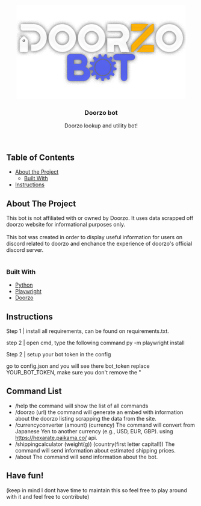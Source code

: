 <!-- PROJECT LOGO -->
<br />
<p align="center">
  <a href="https://github.com/OugiFormula/DoorzoBot/">
    <img src="https://github.com/OugiFormula/DoorzoBot/blob/main/botlogodoorzo.png" alt="Logo">
  </a>

  <h3 align="center">Doorzo bot</h3>

  <p align="center">
    Doorzo lookup and utility bot!
    <br />
    <br />
    <br />
  </p>
</p>



<!-- TABLE OF CONTENTS -->
## Table of Contents

* [About the Project](#about-the-project)
  * [Built With](#built-with)
* [Instructions](#instructions)



<!-- ABOUT THE PROJECT -->
## About The Project

This bot is not affiliated with or owned by Doorzo. It uses data scrapped off doorzo website for informational purposes only.
<br />
<br />
This bot was created in order to display useful information for users on discord related to doorzo and enchance the experience of doorzo's official discord server.
<br />
<br />

### Built With
* [Python](https://python.org)
* [Playwright](https://playwright.dev/)
* [Doorzo](https://www.doorzo.com/?lang=en)

<!-- GETTING STARTED -->
## Instructions

Step 1 | install all requirements, can be found on requirements.txt.

step 2 | open cmd, type the following command
py -m playwright install

Step 2 | setup your bot token in the config

go to config.json and you will see there bot_token replace YOUR_BOT_TOKEN, make sure you don't remove the "

## Command List

* /help
the command will show the list of all commands
* /doorzo (url)
the command will generate an embed with information about the doorzo listing scrapping the data from the site.
* /currencyconverter (amount) (currency)
The command will convert from Japanese Yen to another currency (e.g., USD, EUR, GBP). using https://hexarate.paikama.co/ api.
* /shippingcalculator (weight(g)) (country(first letter capital!))
The command will send information about estimated shipping prices.
* /about
The command will send information about the bot.

## Have fun!
(keep in mind I dont have time to maintain this so feel free to play around with it and feel free to contribute)
